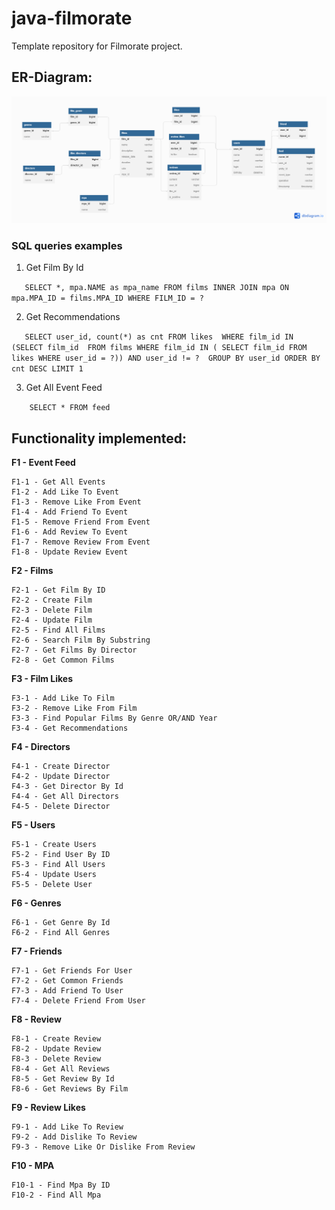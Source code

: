 # java-filmorate
Template repository for Filmorate project.


## ER-Diagram:

![DB-Filmorate-ER-Diagram.png](DB-Filmorate-ER-Diagram.png)

### SQL queries examples

1) Get Film By Id

`   SELECT *, mpa.NAME as mpa_name FROM films
    INNER JOIN mpa ON mpa.MPA_ID = films.MPA_ID WHERE FILM_ID = ?`

2) Get Recommendations

`   SELECT user_id, count(*) as cnt FROM likes 
    WHERE film_id IN (SELECT film_id  FROM films WHERE film_id IN (
        SELECT film_id FROM likes WHERE user_id = ?))
        AND user_id != ? 
    GROUP BY user_id
    ORDER BY cnt DESC
    LIMIT 1`

3) Get All Event Feed

`    SELECT * FROM feed`

## Functionality implemented:

**F1 - Event Feed**

    F1-1 - Get All Events
    F1-2 - Add Like To Event
    F1-3 - Remove Like From Event
    F1-4 - Add Friend To Event
    F1-5 - Remove Friend From Event
    F1-6 - Add Review To Event
    F1-7 - Remove Review From Event
    F1-8 - Update Review Event

**F2 - Films**

    F2-1 - Get Film By ID
    F2-2 - Create Film
    F2-3 - Delete Film
    F2-4 - Update Film
    F2-5 - Find All Films
    F2-6 - Search Film By Substring
    F2-7 - Get Films By Director
    F2-8 - Get Common Films

**F3 - Film Likes**

    F3-1 - Add Like To Film
    F3-2 - Remove Like From Film
    F3-3 - Find Popular Films By Genre OR/AND Year
    F3-4 - Get Recommendations

**F4 - Directors**

    F4-1 - Create Director
    F4-2 - Update Director
    F4-3 - Get Director By Id
    F4-4 - Get All Directors
    F4-5 - Delete Director

**F5 - Users**

    F5-1 - Create Users
    F5-2 - Find User By ID
    F5-3 - Find All Users
    F5-4 - Update Users
    F5-5 - Delete User

**F6 - Genres**

    F6-1 - Get Genre By Id
    F6-2 - Find All Genres

**F7 - Friends**

    F7-1 - Get Friends For User
    F7-2 - Get Common Friends
    F7-3 - Add Friend To User
    F7-4 - Delete Friend From User

**F8 - Review**

    F8-1 - Create Review
    F8-2 - Update Review
    F8-3 - Delete Review
    F8-4 - Get All Reviews
    F8-5 - Get Review By Id
    F8-6 - Get Reviews By Film

**F9 - Review Likes**

    F9-1 - Add Like To Review
    F9-2 - Add Dislike To Review
    F9-3 - Remove Like Or Dislike From Review

**F10 - MPA**

    F10-1 - Find Mpa By ID
    F10-2 - Find All Mpa
